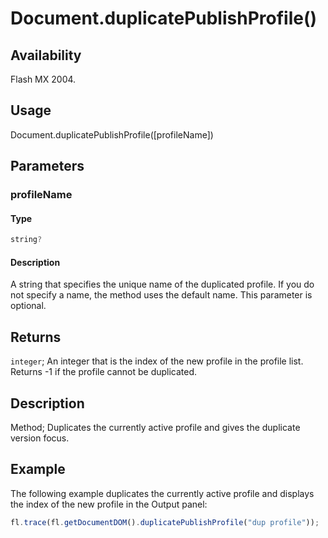 # Document.duplicatePublishProfile()

## Availability

Flash MX 2004.

## Usage

Document.duplicatePublishProfile([profileName])

## Parameters

### **profileName**

#### Type

```typescript
string?
```

#### Description

A string that specifies the unique name of the duplicated profile. If you do not specify a name, the method uses the default name. This parameter is optional.

## Returns

`integer`; An integer that is the index of the new profile in the profile list. Returns -1 if the profile cannot be duplicated.

## Description

Method; Duplicates the currently active profile and gives the duplicate version focus.

## Example

The following example duplicates the currently active profile and displays the index of the new profile in the Output panel:

```javascript
fl.trace(fl.getDocumentDOM().duplicatePublishProfile("dup profile"));
```
